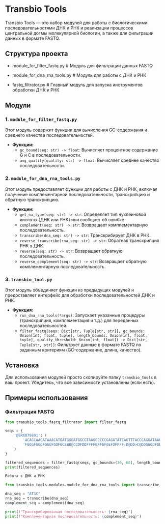 # Transbio Tools

Transbio Tools — это набор модулей для работы с биологическими последовательностями ДНК и РНК и реализации процессов центральной догмы молекулярной биологии, а также для фильтрации данных в формате FASTQ.

## Структура проекта

- module_for_filter_fastq.py         # Модуль для фильтрации данных FASTQ

- module_for_dna_rna_tools.py        # Модуль для работы с ДНК и РНК

- fastq_filtrator.py                 # Главный модуль для запуска инструментов обработки ДНК и РНК



## Модули

### 1. `module_for_filter_fastq.py`

Этот модуль содержит функции для вычисления GC-содержания и среднего качества последовательностей.

- **Функции:**
  - `gc_bound(seq: str) -> float`: Вычисляет процентное содержание G и C в последовательности.
  - `avg_quality(quality: str) -> float`: Вычисляет среднее качество последовательности.

### 2. `module_for_dna_rna_tools.py`

Этот модуль предоставляет функции для работы с ДНК и РНК, включая получение комплементарной последовательности, транскрипцию и обратную транскрипцию.

- **Функции:**
  - `get_na_type(seq: str) -> str`: Определяет тип нуклеиновой кислоты (ДНК или РНК) или сообщает об ошибке.
  - `complement(seq: str) -> str`: Возвращает комплементарную последовательность.
  - `transcribe(dna_seq: str) -> str`: Транскрибирует ДНК в РНК.
  - `reverse_transcribe(rna_seq: str) -> str`: Обратная транскрипция РНК в ДНК.
  - `reverse(seq: str) -> str`: Возвращает обратную последовательность.
  - `reverse_complement(seq: str) -> str`: Возвращает обратную комплементарную последовательность.

### 3. `transbio_tool.py`

Этот модуль объединяет функции из предыдущих модулей и предоставляет интерфейс для обработки последовательностей ДНК и РНК. 

- **Функция:**
  - `run_dna_rna_tools(*args)`: Запускает указанные процедуры (транскрипция, комплементация и т.д.) для переданных последовательностей.
  - `filter_fastq(seqs: Dict[str, Tuple[str, str]], gc_bounds: Union[int, float, tuple], length_bounds: Union[int, float, tuple], quality_threshold: Union[int, float]) -> Dict[str, Tuple[str, str]]`: Фильтрует данные в формате FASTQ по заданным критериям (GC-содержание, длина, качество).

## Установка

Для использования модулей просто скопируйте папку `transbio_tools` в ваш проект. Убедитесь, что все зависимости установлены (если есть).

## Примеры использования

### Фильтрация FASTQ

```python
from transbio_tools.fastq_filtrator import filter_fastq

seqs = {
    '@SRX079801': (
        'ACAGCAACATAAACATGATGGGATGGCGTAAGCCCCCGAGATATCAGTTTACCCAGGATAAGAGATTAAATTATGAGCAACATTATTAA',
        'FGGGFGGGFGGGFGDFGCEBB@CCDFDDFFFFBFFGFGEFDFFFF;D@DD>C@DDGGGDFGDGG?GFGFEGFGGEF@FDGGGFGFBGGD'
    )
}

filtered_sequences = filter_fastq(seqs, gc_bounds=(30, 60), length_bounds=(0, 100), quality_threshold=20)
print(filtered_sequences)

Работа с ДНК и РНК

from transbio_tools.modules.module_for_dna_rna_tools import transcribe, complement

dna_seq = "ATGC"
rna_seq = transcribe(dna_seq)
complement_seq = complement(dna_seq)

print(f"Транскрибированная последовательность: {rna_seq}")
print(f"Комплементарная последовательность: {complement_seq}")
